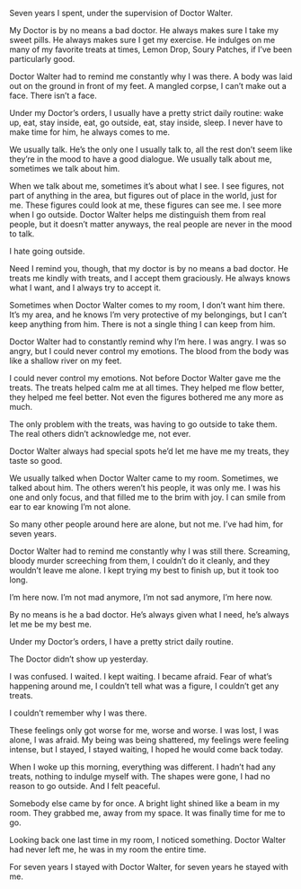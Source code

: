 Seven years I spent, under the supervision of Doctor Walter.

My Doctor is by no means a bad doctor. He always makes sure I take my sweet pills. He always makes sure I get my exercise. He indulges on me many of my favorite treats at times, Lemon Drop, Soury Patches, if I’ve been particularly good. 

Doctor Walter had to remind me constantly why I was there. A body was laid out on the ground in front of my feet. A mangled corpse, I can’t make out a face. There isn’t a face.

Under my Doctor’s orders, I usually have a pretty strict daily routine: wake up, eat, stay inside, eat, go outside, eat, stay inside, sleep. I never have to make time for him, he always comes to me. 

We usually talk. He’s the only one I usually talk to, all the rest don’t seem like they’re in the mood to have a good dialogue. We usually talk about me, sometimes we talk about him. 

When we talk about me, sometimes it’s about what I see. I see figures, not part of anything in the area, but figures out of place in the world, just for me. These figures could look at me, these figures can see me. I see more when I go outside. Doctor Walter helps me distinguish them from real people, but it doesn’t matter anyways, the real people are never in the mood to talk. 

I hate going outside.

Need I remind you, though, that my doctor is by no means a bad doctor. He treats me kindly with treats, and I accept them graciously. He always knows what I want, and I always try to accept it.

Sometimes when Doctor Walter comes to my room, I don’t want him there. It’s my area, and he knows I’m very protective of my belongings, but I can’t keep anything from him. There is not a single thing I can keep from him. 

Doctor Walter had to constantly remind why I’m here. I was angry. I was so angry, but I could never control my emotions. The blood from the body was like a shallow river on my feet.

I could never control my emotions. Not before Doctor Walter gave me the treats. The treats helped calm me at all times. They helped me flow better, they helped me feel better. Not even the figures bothered me any more as much. 

The only problem with the treats, was having to go outside to take them. The real others didn’t acknowledge me, not ever.

Doctor Walter always had special spots he’d let me have me my treats, they taste so good. 

We usually talked when Doctor Walter came to my room. Sometimes, we talked about him. The others weren’t his people, it was only me. I was his one and only focus, and that filled me to the brim with joy. I can smile from ear to ear knowing I’m not alone. 

So many other people around here are alone, but not me. I’ve had him, for seven years.

Doctor Walter had to remind me constantly why I was still there. Screaming, bloody murder screeching from them, I couldn’t do it cleanly, and they wouldn’t leave me alone. I kept trying my best to finish up, but it took too long.

I’m here now. I’m not mad anymore, I’m not sad anymore, I’m here now.

By no means is he a bad doctor. He’s always given what I need, he’s always let me be my best me.

Under my Doctor’s orders, I have a pretty strict daily routine.

The Doctor didn’t show up yesterday.

I was confused. I waited. I kept waiting. I became afraid. Fear of what’s happening around me, I couldn’t tell what was a figure, I couldn’t get any treats. 

I couldn’t remember why I was there.

These feelings only got worse for me, worse and worse. I was lost, I was alone, I was afraid. My being was being shattered, my feelings were feeling intense, but I stayed, I stayed waiting, I hoped he would come back today. 

When I woke up this morning, everything was different. I hadn’t had any treats, nothing to indulge myself with. The shapes were gone, I had no reason to go outside. And I felt peaceful.

Somebody else came by for once. A bright light shined like a beam in my room. They grabbed me, away from my space. It was finally time for me to go.

Looking back one last time in my room, I noticed something. Doctor Walter had never left me, he was in my room the entire time. 

For seven years I stayed with Doctor Walter, for seven years he stayed with me.